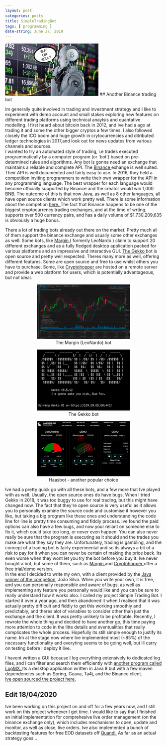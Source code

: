 ```yaml
---
layout: post
categories: posts
title: SimpleTradingBot
tags: [ programming ]
date-string: June 27, 2019
---
```




<img width="300" src="/images/stb/1.jpeg">
## Another Binance trading bot

Im generally quite involved in trading and investment strategy and I like to experiment with demo account and small stakes exploring new features on different trading platforms using technical anaylsis and quantative modelling. I first heard about bitcoin back in 2012, and Ive had a ago at trading it and some the other bigger cryptos a few times. I also followed closely the ICO boom and huge growth in crytocurrencies and ditributed ledger technologies in 2017,and look out for news updates from various channels and sources.
<br>
I wanted to try an automated style of trading, i.e trades executed programmatically by a computer program (or 'bot') based on pre-determined rules and algorithms. Any bot is gonna need an exchange that maintains a reliable and complete API. The <a href="https://www.binance.com/en"> Binance </a> exhange is well suited. Their API is well documented and fairly easy to use. In 2016, they held a competition inviting programmers to write their own wrapper for the API in any programming language. The best wrapper for each language would become officially supported by Binance and the creator would win 1,000 BNB. The outcome of this is that now Java, as well as 8 other languages, all have open source clients which work pretty well. There is some information about the competion <a href="https://www.binance.com/en/support/articles/115002604631-Winners-of-Binance-API-Competition"> here. </a> The fact that Binance happens to be one of the biggest cryptocurrency trading exchanges, and at the time of wrting, supports over 500 currency pairs, and has a daily volume of $1,730,209,635 is obviously a huge bonus.

There a lot of trading bots already out there on the market. Pretty much all of them support the binance exchange and usually some other exchanges as well. Some bots, like <a href="https://margin.de/" >Margin </a> ( formerly LeoNardo ) claim to support 20 different exchanges and as a fully fledged desktop application packed for various platforms and an impressive and interactive GUI. <a href="https://gekko.wizb.it/">  The Gekko </a> bot is open source and pretty well respected. Theres many more as well, offering different features. Some are open source and free to use whilst others you have to purchase. Some, like <a href="https://www.cryptohopper.com/"> Cryptohopper </a> are hosted on a remote server and provide a web platform for users, which is potentially advantageous, but not ideal.

<figure  style="text-align:center">
    <img width="300" src="/images/photo-grid/margin.png" alt="The Margin (LeoNardo) bot">
    <figcaption>The Margin (LeoNardo) bot</figcaption>
</figure>

<figure  style="text-align:center">
    <img width="300" src="/images/stb/3.png" alt="The Gekko bot">
    <figcaption>The Gekko bot</figcaption>
</figure>

<figure  style="text-align:center">
    <img width="300" src="/images/stb/2.png" alt="Haasbot">
    <figcaption>Haasbot - another popular choice</figcaption>
</figure>

Ive had a pretty quick go with all these bots, and a few more that Ive played with as well. Usually, the open source ones do have bugs. When I tried Gekko in 2018, it was too buggy to use for real trading, but this might have changed now. The fact that they're open source is very useful as it allows you to personally examine the source code and customise it however you like, but taking a big program like these ones and understanding the code line for line is pretty time consuming and fiddly process. Ive found the paid options can also have a few bugs, and now your reliant on someone else to fix it, which could take too long, or never even happen. You can also never really be sure that the program is executing as it should and the trades you make are what they say they are. Unfortunately, trading is gambling, and the concept of a trading bot is fairly experimental and so its always a bit of a risk to pay for it when you can never be certain of making the price back. Its even worse when they wont let you try the bot before you buy it. 
Ive never bought a bot, but some of them, such as <a href="https://margin.de/" > Margin </a> and <a href="https://www.cryptohopper.com/"> Cryptohopper </a>offer a free trial/demo version. 
<br>
In the end I decided to write my own, with a client provided by the <a href="https://github.com/binance-exchange/binance-java-api">Java winner of the competion</a>, João Silva. When you write your own, it is free, and you can personally responsible and aware of bugs, as well as implementing any feature you personally would like and you can be sure to really understand how it works also. I called my project Simple Trading Bot. I started it over a year ago, and then abandoned it when I realised that it was actually pretty difficult and fiddly to get this working smoothly and predictably, and theres alot of variables to consider other than just the exchange and the client. It was pretty unlikely to be profitable. Recently, I rewrote the whole thing and decided to have another go, this time paying more attention to code in the litte details and eventualities that really complicates the whole process.  Hopefully its still simple enough to justify its name.  Im at the stage now where Ive implemented most (~85%) of the necessary functionality and everyting seems to be going well, but Ill carry on testing before I deploy it live.

I havent written a GUI because I log everything extensively to dedicated log files, and I can filter and search them efficiently with <a href="https://logmx.com/"> another program called LogMX. </a> 
Its a desktop application written in Java 8 but with a few maven dependencies such as Spring, Guava, Ta4j, and the Binance client.
<br>
<a href="https://github.com/NFS002/SimpleTradingBot">Ive open sourced the project here.</a> 

## Edit 18/04/2020

Ive been working on this project on and off for a few years now, and I still work on this project whenever I get time. I would like to say that I finished an initial implementation for comprehesive live order management (on the binance exchange only), which includes mechanisms to open, update and monitor, as well as close, live orders. Ive also implemented a bunch of backtesting features for free EOD datasets off <a href='https://www.quandl.com/data/EOD-End-of-Day-US-Stock-Prices'>Quandl.</a> As far as an actual strategy goes...
